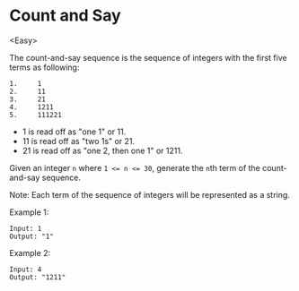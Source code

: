 # Count and Say

\<Easy>

The count-and-say sequence is the sequence of integers with the first five terms
as following:

```
1.     1
2.     11
3.     21
4.     1211
5.     111221
```

- 1 is read off as "one 1" or 11.
- 11 is read off as "two 1s" or 21.
- 21 is read off as "one 2, then one 1" or 1211.

Given an integer `n` where `1 <= n <= 30`, generate the `n`th term of the
count-and-say sequence.

Note: Each term of the sequence of integers will be represented as a string.

Example 1:

```
Input: 1
Output: "1"
```

Example 2:

```
Input: 4
Output: "1211"
```
